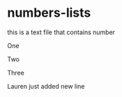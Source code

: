 # numbers-lists
this is a text file that contains number

One

Two

Three

Lauren just added new line
